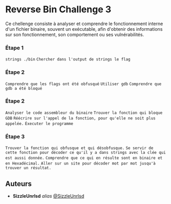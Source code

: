# Reverse Bin Challenge 3

Ce chellenge consiste à analyser et comprendre le fonctionnement interne d'un fichier binaire, souvent un exécutable, afin d'obtenir des informations sur son fonctionnement, son comportement ou ses vulnérabilités.

### Étape 1

``strings ./bin``
``Chercher dans l'output de strings le flag``

### Étape 2

``Comprendre que les flags ont été obfusqué``
``Utiliser gdb``
``Comprendre que gdb a été bloqué``

### Étape 2

``Analyser le code assembleur du binaire``
``Trouver la fonction qui bloque GDB``
``Réécrire sur l'appel de la fonction, pour qu'elle ne soit plus appelée.``
``Éxecuter le programme``

### Étape 3

``Trouver la fonction qui obfusque et qui désobfusque.``
``Se servir de cette fonction pour décoder ce qu'il y a dans strings avec la clée qui est aussi donnée.``
``Comprendre que ce qui en résulte sont en binaire et en Hexadécimal.``
``Aller sur un site pour décoder mot par mot jusqu'à trouver un résultat.``


## Auteurs
* **SizzleUnrlsd** _alias_ [@SizzleUnrlsd](https://github.com/SizzleUnrlsd)
